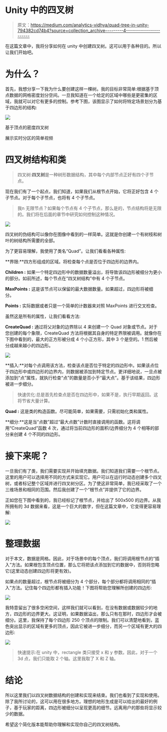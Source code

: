 # Unity 中的四叉树

> 原文：<https://medium.com/analytics-vidhya/quad-tree-in-unity-794382cd74b4?source=collection_archive---------4----------------------->

在这篇文章中，我将分享如何在 unity 中创建四叉树。这可以用于各种目的。所以让我们开始吧。

# 为什么？

首先，我想分享一下我为什么要创建这样一棵树。我的目标非常简单:根据基于顶点数据的网格密度划分空间。一旦我知道在一个给定的区域中哪些是更密集的区域，我就可以对它有更多的控制。参考下图，该图显示了如何将特定场景划分为基于四边形的结构:

![](img/572ef39add560e6c5912d718b39413ba.png)

基于顶点的密度四叉树

展示实时分区的简单视频

# 四叉树结构和类

> 四叉树:**四叉树**是一种树形数据结构，其中每个内部节点正好有四个子节点。

现在我们有了一个起点，我们知道，如果我们从根节点开始，它将正好包含 4 个子节点。对于每个子节点，也将有 4 个子节点。

> 我n 无限节点？如果每个节点有 4 个子节点，那么是的，节点结构将是无限的。我们将在后面的章节中研究如何控制这种情况。

![](img/994d3bbef287c4229fb1692b8679d563.png)

四叉树的伪结构可以像你在图像中看到的一样简单。这就是你创建一个有树枝和树叶的树结构所需要的全部。

为了更容易理解，我使用了类名“Quad”。让我们看看各种属性:

**界限:**四方形组成的区域。将检查每个点是否位于四边形的边界内。

**Children :** 如果一个特定四边形中的数据数量溢出，将导致该四边形被细分为更小的部分。如前所述，每个节点在“四叉树结构”中有 4 个子节点。

**MaxPoints :** 这是该节点可以保留的最大数据数量。如果超过，四边形将被细分。

**Points :** 实际数据或者只是一个简单的计数器来对照 MaxPoints 进行交叉检查。

虽然这是所有的属性，让我们看看方法:

**CreateQuad :** 通过将父对象的边界除以 4 来创建一个 Quad 对象或节点。对于您创建的每个象限，CreateQuad 方法将根据其自身的特定界限被调用。就像你在下图中看到的，最大的正方形被分成 4 个小正方形，其中 3 个是空的。1 然后被分成越来越小的四边形。

![](img/1c3beba32e60fde390a32b9b8e15a407.png)

**插入:**对每个点调用该方法，检查该点是否位于特定的四边形中。如果该点位于四边形中或四边形的边界内，则数据被添加到特定节点。更详细地说，一旦点被添加到“点”属性，就执行检查“点”的数量是否小于“最大点”。基于该结果，四边形被进一步细分。

> 快速优化:总是首先检查点是否在四边形中，如果不是，执行早期返回。这将节省大量计算。

**Quad :** 这是类的构造函数。尽可能简单，如果需要，只需初始化类和属性。

**细分:**这是当“点数”超过“最大点数”计数时直接调用的函数。这将调用“CreateQuad”函数 4 次，通过将当前四边形的面积/边界细分为 4 个相等的部分来创建 4 个不同的四边形。

# 接下来呢？

一旦我们有了类，我们需要实现并开始填充数据。我们知道我们需要一个根节点。这里的用户可以选择用不同的方式来实现它。用户可以在运行时动态创建多个四叉树，或者标记整个区域并进行四叉树分区。为了使这非常简单，我已经采取了一个三维场景和相同的范围。然后我创建了一个“根节点”并提供了它的边界。

正如您在下图中看到的，我已经标记了根节点，并给出了 500x500 的边界。从我所拥有的 3d 数据来看，这是一个巨大的数字，但在这篇文章中，它变得更容易理解:

![](img/77168f9fcf91428250d333372f6cb7e6.png)

# 整理数据

对于本文，数据是网格。因此，对于场景中的每个顶点，我们将调用根节点的“插入”方法。如果根包含顶点位置，那么它将把该点添加到它的数据中，否则将忽略它(这里动态创建四边形将更有效)。

如果点的数量超过，根节点将被细分为 4 个部分，每个部分都将调用相同的“插入”方法。记住每个四边形都有插入功能！下图将帮助您理解所创建的四边形:

![](img/633fdcda960a9a20303550719439337e.png)

我特意留出了很多空闲空间，这样我们就可以看到，在没有数据或数据较少的地方，四边形的边界更大。这证明，如果数据溢出，那么只有在那时，四边形才会被细分。这里，我保持了每个四边形 250 个顶点的限制。我们可以清楚地看到，蓝色突出显示的区域有更多的顶点，因此它被进一步细分，而另一个区域有更大的四边形:

![](img/952a0cd08d0ba25fc8a69cc3b5cad7ff.png)

> 快速提示:在 unity 中，rectangle 类只接受 x 和 y 参数。因此，对于一个 3d 点，我们只能取 2 个轴。这里我取了 X 和 Z 轴。

# 结论

所以这里我们以四叉树数据结构的创建和实现来结束。我们也看到了实现和使用。除了我所讨论的，这可以用在很多地方。理想的地形生成是可以给出的最好的例子，基于玩家的距离，四边形被细分以呈现更高的细节。远离用户的那些将显示较少的数据。

希望这个简化版本能帮助你理解和实现你自己的四叉树结构。